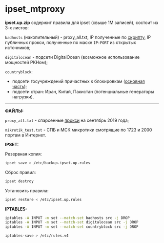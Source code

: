 # ipset_mtproxy

**ipset.up.zip** содержит правила для ipset (свыше 1М записей), состоит из 3-х листов:

<code>badhosts</code> (накопительный) - proxy_all.txt, IP полученные по <a href="tg://resolve?domain=unkn0wnerror&post=1237">скрипту</a>, IP публичных прокси, полученные по маске <code>IP:PORT</code> из открытых источников;

<code>digitalocean</code> - подсети DigitalOcean (возможное использование мощностей РКНом);

<code>countryblock</code>:
- подсети госучреждений причастных к блокировкам (<a href="https://github.com/AntiZapret/antizapret/blob/master/blacklist4.txt">основная часть</a>);
- подсети стран: Иран, Китай, Пакистан (потенциальные генераторы нагрузки).
<hr>

**ФАЙЛЫ:**

<code>proxy_all.txt</code> - спарсенные <a href="https://lite.ip2location.com/database/px1-ip-country">прокси</a> на сентябрь 2019 года;

<code>mikrotik_test.txt</code> - СПБ и МСК микротики смотрящие по 1723 и 2000 портам в Интернет.

**IPSET:**

Резервная копия:
```bash
ipset save > /etc/backup.ipset.up.rules
```

Сброс правил:
```bash
ipset destroy
```

Установить правила:
```bash
ipset restore < /etc/ipset.up.rules
```

**IPTABLES:**
```bash
iptables -A INPUT -m set --match-set badhosts src -j DROP
iptables -A INPUT -m set --match-set digitalocean src -j DROP
iptables -A INPUT -m set --match-set countryblock src -j DROP

iptables-save > /etc/rules.v4
```
